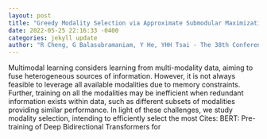 ```yaml
--- 
layout: post 
title: "Greedy Modality Selection via Approximate Submodular Maximization" 
date: 2022-05-25 22:16:33 -0400 
categories: jekyll update 
author: "R Cheng, G Balasubramaniam, Y He, YHH Tsai - The 38th Conference on , 2022" 
--- 
```

Multimodal learning considers learning from multi-modality data, aiming to fuse heterogeneous sources of information. However, it is not always feasible to leverage all available modalities due to memory constraints. Further, training on all the modalities may be inefficient when redundant information exists within data, such as different subsets of modalities providing similar performance. In light of these challenges, we study modality selection, intending to efficiently select the most Cites: BERT: Pre-training of Deep Bidirectional Transformers for